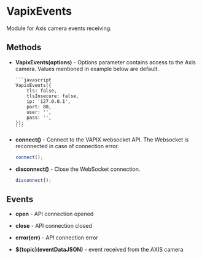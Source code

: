 # VapixEvents

Module for Axis camera events receiving.

## Methods

-   **VapixEvents(options)** - Options parameter contains access to the Axis camera.
    Values mentioned in example below are default.

        ```javascript
        VapixEvents({
            tls: false,
            tlsInsecure: false,
            ip: '127.0.0.1',
            port: 80,
            user: '',
            pass: '',
        });
        ```

-   **connect()** - Connect to the VAPIX websocket API. The Websocket is reconnected in case of connection error.

    ```javascript
    connect();
    ```

-   **disconnect()** - Close the WebSocket connection.

    ```javascript
    disconnect();
    ```

## Events

-   **open** - API connection opened

-   **close** - API connection closed

-   **error(err)** - API connection error

-   **${topic}(eventDataJSON)** - event received from the AXIS camera
